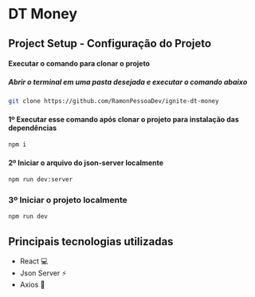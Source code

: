 # DT Money

## Project Setup - Configuração do Projeto

#### Executar o comando para clonar o projeto

##### Abrir o terminal em uma pasta desejada e executar o comando abaixo

```sh
git clone https://github.com/RamonPessoaDev/ignite-dt-money
```

#### 1º Executar esse comando após clonar o projeto para instalação das dependências

```sh
npm i
```

#### 2º Iniciar o arquivo do json-server localmente

```sh
npm run dev:server
```

### 3º Iniciar o projeto localmente

```sh
npm run dev
```

## Principais tecnologias utilizadas

- React 💻
- Json Server ⚡
- Axios 🚀
